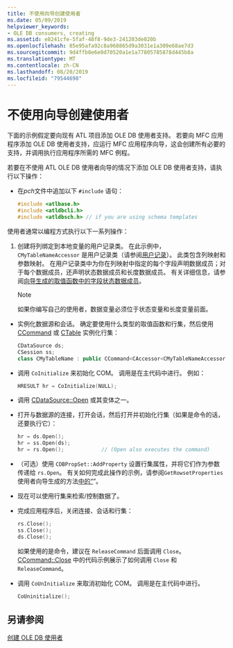 ```yaml
---
title: 不使用向导创建使用者
ms.date: 05/09/2019
helpviewer_keywords:
- OLE DB consumers, creating
ms.assetid: e8241cfe-5faf-48f8-9de3-241203de020b
ms.openlocfilehash: 85e95afa92c8a968865d9a3031e1a309e68ae7d3
ms.sourcegitcommit: 9d4ffb8e6e0d70520a1e1a77805785878d445b8a
ms.translationtype: MT
ms.contentlocale: zh-CN
ms.lasthandoff: 08/20/2019
ms.locfileid: "79544698"
---
```

# <a name="creating-a-consumer-without-using-a-wizard"></a>不使用向导创建使用者

下面的示例假定要向现有 ATL 项目添加 OLE DB 使用者支持。 若要向 MFC 应用程序添加 OLE DB 使用者支持，应运行 MFC 应用程序向导，这会创建所有必要的支持，并调用执行应用程序所需的 MFC 例程。

若要在不使用 ATL OLE DB 使用者向导的情况下添加 OLE DB 使用者支持，请执行以下操作：

- 在*pch*文件中追加以下 `#include` 语句：

    ```cpp
    #include <atlbase.h>
    #include <atldbcli.h>
    #include <atldbsch.h> // if you are using schema templates
    ```

使用者通常以编程方式执行以下一系列操作：

1. 创建将列绑定到本地变量的用户记录类。 在此示例中，`CMyTableNameAccessor` 是用户记录类（请参阅[用户记录](../../data/oledb/user-records.md)）。 此类包含列映射和参数映射。 在用户记录类中为你在列映射中指定的每个字段声明数据成员；对于每个数据成员，还声明状态数据成员和长度数据成员。 有关详细信息，请参阅[向导生成的取值函数中的字段状态数据成员](../../data/oledb/field-status-data-members-in-wizard-generated-accessors.md)。

    > [!NOTE]
    > 如果你编写自己的使用者，数据变量必须位于状态变量和长度变量前面。

- 实例化数据源和会话。 确定要使用什么类型的取值函数和行集，然后使用 [CCommand](../../data/oledb/ccommand-class.md) 或 [CTable](../../data/oledb/ctable-class.md) 实例化行集：

    ```cpp
    CDataSource ds;
    CSession ss;
    class CMyTableName : public CCommand<CAccessor<CMyTableNameAccessor>>
    ```

- 调用 `CoInitialize` 来初始化 COM。 调用是在主代码中进行。 例如：

    ```cpp
    HRESULT hr = CoInitialize(NULL);
    ```

- 调用 [CDataSource::Open](../../data/oledb/cdatasource-open.md) 或其变体之一。

- 打开与数据源的连接，打开会话，然后打开并初始化行集（如果是命令的话，还要执行它）：

    ```cpp
    hr = ds.Open();
    hr = ss.Open(ds);
    hr = rs.Open();            // (Open also executes the command)
    ```

- （可选）使用 `CDBPropSet::AddProperty` 设置行集属性，并将它们作为参数传递给 `rs.Open`。 有关如何完成此操作的示例，请参阅`GetRowsetProperties`使用者向导生成的方法[中的“](../../data/oledb/consumer-wizard-generated-methods.md)”。

- 现在可以使用行集来检索/控制数据了。

- 完成应用程序后，关闭连接、会话和行集：

    ```cpp
    rs.Close();
    ss.Close();
    ds.Close();
    ```

   如果使用的是命令，建议在 `ReleaseCommand` 后面调用 `Close`。 [CCommand::Close](../../data/oledb/ccommand-close.md) 中的代码示例展示了如何调用 `Close` 和 `ReleaseCommand`。

- 调用 `CoUnInitialize` 来取消初始化 COM。 调用是在主代码中进行。

    ```cpp
    CoUninitialize();
    ```

## <a name="see-also"></a>另请参阅

[创建 OLE DB 使用者](../../data/oledb/creating-an-ole-db-consumer.md)